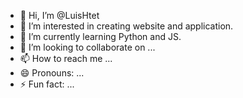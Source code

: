 - 👋 Hi, I’m @LuisHtet
- 👀 I’m interested in creating website and application.
- 🌱 I’m currently learning Python and JS.
- 💞️ I’m looking to collaborate on ...
- 📫 How to reach me ...
- 😄 Pronouns: ...
- ⚡ Fun fact: ...

<!---
LuisHtet/LuisHtet is a ✨ special ✨ repository because its `README.md` (this file) appears on your GitHub profile.
You can click the Preview link to take a look at your changes.
--->
